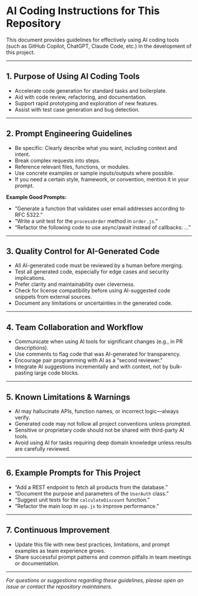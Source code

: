 # AI Coding Instructions for This Repository

This document provides guidelines for effectively using AI coding tools (such as GitHub Copilot, ChatGPT, Claude Code, etc.) in the development of this project.

---

## 1. Purpose of Using AI Coding Tools

- Accelerate code generation for standard tasks and boilerplate.
- Aid with code review, refactoring, and documentation.
- Support rapid prototyping and exploration of new features.
- Assist with test case generation and bug detection.

---

## 2. Prompt Engineering Guidelines

- Be specific: Clearly describe what you want, including context and intent.
- Break complex requests into steps.
- Reference relevant files, functions, or modules.
- Use concrete examples or sample inputs/outputs where possible.
- If you need a certain style, framework, or convention, mention it in your prompt.

**Example Good Prompts:**
- “Generate a function that validates user email addresses according to RFC 5322.”
- “Write a unit test for the `processOrder` method in `order.js`.”
- “Refactor the following code to use async/await instead of callbacks: ...”

---

## 3. Quality Control for AI-Generated Code

- All AI-generated code must be reviewed by a human before merging.
- Test all generated code, especially for edge cases and security implications.
- Prefer clarity and maintainability over cleverness.
- Check for license compatibility before using AI-suggested code snippets from external sources.
- Document any limitations or uncertainties in the generated code.

---

## 4. Team Collaboration and Workflow

- Communicate when using AI tools for significant changes (e.g., in PR descriptions).
- Use comments to flag code that was AI-generated for transparency.
- Encourage pair programming with AI as a “second reviewer.”
- Integrate AI suggestions incrementally and with context, not by bulk-pasting large code blocks.

---

## 5. Known Limitations & Warnings

- AI may hallucinate APIs, function names, or incorrect logic—always verify.
- Generated code may not follow all project conventions unless prompted.
- Sensitive or proprietary code should not be shared with third-party AI tools.
- Avoid using AI for tasks requiring deep domain knowledge unless results are carefully reviewed.

---

## 6. Example Prompts for This Project

- “Add a REST endpoint to fetch all products from the database.”
- “Document the purpose and parameters of the `UserAuth` class.”
- “Suggest unit tests for the `calculateDiscount` function.”
- “Refactor the main loop in `app.js` to improve performance.”

---

## 7. Continuous Improvement

- Update this file with new best practices, limitations, and prompt examples as team experience grows.
- Share successful prompt patterns and common pitfalls in team meetings or documentation.

---

*For questions or suggestions regarding these guidelines, please open an issue or contact the repository maintainers.*